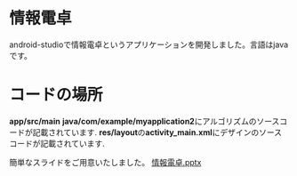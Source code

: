 # 情報電卓
android-studioで情報電卓というアプリケーションを開発しました。言語はjavaです。

# コードの場所
**app/src/main**
**java/com/example/myapplication2**にアルゴリズムのソースコードが記載されています.
**res/layout**の**activity_main.xml**にデザインのソースコードが記載されています.

簡単なスライドをご用意いたしました。
[情報電卓.pptx](https://github.com/Nseigou/androidstudio-github/files/13935642/default.pptx)
